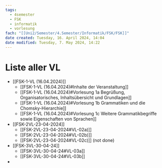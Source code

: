 ```yaml
---
tags:
  - 4semester
  - FSK
  - informatik
  - vorlesung
fach: "[[Uni2/Semester/4.Semester/Informatik/FSK/FSK]]"
date created: Tuesday, 16. April 2024, 14:04
date modified: Tuesday, 7. May 2024, 14:22
---
```


# Liste aller VL

- [[FSK-1-VL (16.04.2024)]]
	- [[FSK-1-VL (16.04.2024)#Inhalte der Veranstaltung]]
	- [[FSK-1-VL (16.04.2024)#Vorlesung 1a Begrüßung, Organisatorisches, Inhaltsübersicht und Grundlagen]]
	- [[FSK-1-VL (16.04.2024)#Vorlesung 1b Grammatiken und die Chomsky-Hierarchie]]
	- [[FSK-1-VL (16.04.2024)#Vorlesung 1c Weitere Grammatikbegriffe sowie Eigenschaften von Sprachen]]
- [[FSK-2VL-23-04-2024]]
	- [[FSK-2VL-23-04-2024#VL-02a)]]
	- [[FSK-2VL-23-04-2024#VL-02b)]]
	- [[FSK-2VL-23-04-2024#VL-02c)]] (not done)
- [[FSK-3VL-30-04-24]]
	- [[FSK-3VL-30-04-24#VL-03a]]
	- [[FSK-3VL-30-04-24#VL-03b]]
- 